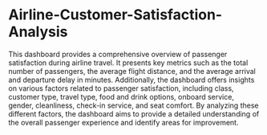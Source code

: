 # Airline-Customer-Satisfaction-Analysis
This dashboard provides a comprehensive overview of passenger satisfaction during airline travel. It presents key metrics such as the total number of passengers, the average flight distance, and the average arrival and departure delay in minutes. Additionally, the dashboard offers insights on various factors related to passenger satisfaction, including class, customer type, travel type, food and drink options, onboard service, gender, cleanliness, check-in service, and seat comfort. By analyzing these different factors, the dashboard aims to provide a detailed understanding of the overall passenger experience and identify areas for improvement.
